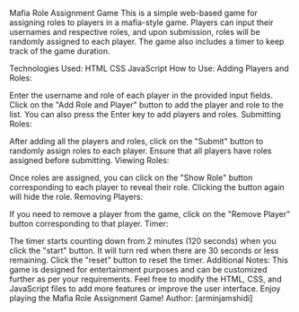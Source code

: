 Mafia Role Assignment Game
This is a simple web-based game for assigning roles to players in a mafia-style game. Players can input their usernames and respective roles, and upon submission, roles will be randomly assigned to each player. The game also includes a timer to keep track of the game duration.

Technologies Used:
HTML
CSS
JavaScript
How to Use:
Adding Players and Roles:

Enter the username and role of each player in the provided input fields.
Click on the "Add Role and Player" button to add the player and role to the list.
You can also press the Enter key to add players and roles.
Submitting Roles:

After adding all the players and roles, click on the "Submit" button to randomly assign roles to each player.
Ensure that all players have roles assigned before submitting.
Viewing Roles:

Once roles are assigned, you can click on the "Show Role" button corresponding to each player to reveal their role.
Clicking the button again will hide the role.
Removing Players:

If you need to remove a player from the game, click on the "Remove Player" button corresponding to that player.
Timer:

The timer starts counting down from 2 minutes (120 seconds) when you click the "start" button.
It will turn red when there are 30 seconds or less remaining.
Click the "reset" button to reset the timer.
Additional Notes:
This game is designed for entertainment purposes and can be customized further as per your requirements.
Feel free to modify the HTML, CSS, and JavaScript files to add more features or improve the user interface.
Enjoy playing the Mafia Role Assignment Game!
Author:
[arminjamshidi] 